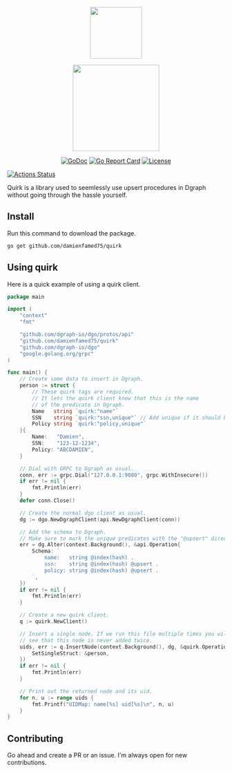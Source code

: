 <p align="center"><img src="https://i.imgur.com/LcLsTX8.png" width="120"></p>
<p align="center"><img src="https://i.imgur.com/L0QU8td.png" width="200"></p>

<p align="center">
<a href="https://godoc.org/github.com/damienfamed75/quirk"><img src="https://godoc.org/github.com/damienfamed75/quirk?status.svg" alt="GoDoc" /></a>
<a href="https://goreportcard.com/report/github.com/damienfamed75/quirk"><img src="https://goreportcard.com/badge/github.com/damienfamed75/quirk" alt="Go Report Card" /></a>
<a href="https://github.com/damienfamed75/quirk/blob/master/LICENSE"><img src="https://img.shields.io/github/license/damienfamed75/quirk.svg" alt="License" /></a>
</p>

[![Actions Status](https://github.com/damienfamed75/quirk/workflows/build/badge.svg)](https://github.com/damienfamed75/quirk/actions)

Quirk is a library used to seemlessly use upsert procedures in Dgraph without going through the hassle yourself.

## Install

Run this command to download the package.

```sh
go get github.com/damienfamed75/quirk
```

## Using quirk

Here is a quick example of using a quirk client.

```go
package main

import (
    "context"
    "fmt"

    "github.com/dgraph-io/dgo/protos/api"
    "github.com/damienfamed75/quirk"
    "github.com/dgraph-io/dgo"
    "google.golang.org/grpc"
)

func main() {
    // Create some data to insert in Dgraph.
    person := struct {
        // These quirk tags are required.
        // It lets the quirk client know that this is the name
        // of the predicate in Dgraph.
        Name   string `quirk:"name"`
        SSN    string `quirk:"ssn,unique"` // Add unique if it should be upserted.
        Policy string `quirk:"policy,unique"`
    }{
        Name:   "Damien",
        SSN:    "123-12-1234",
        Policy: "ABCDAMIEN",
    }

    // Dial with GRPC to Dgraph as usual.
    conn, err := grpc.Dial("127.0.0.1:9080", grpc.WithInsecure())
    if err != nil {
        fmt.Println(err)
    }
    defer conn.Close()

    // Create the normal dgo client as usual.
    dg := dgo.NewDgraphClient(api.NewDgraphClient(conn))

    // Add the schema to Dgraph.
    // Make sure to mark the unique predicates with the "@upsert" directive.
    err = dg.Alter(context.Background(), &api.Operation{
        Schema: `
            name:   string @index(hash) .
            ssn:    string @index(hash) @upsert .
            policy: string @index(hash) @upsert .
        `,
    })
    if err != nil {
        fmt.Println(err)
    }

    // Create a new quirk client.
    q := quirk.NewClient()

    // Insert a single node. If we run this file multiple times you will
    // see that this node is never added twice.
    uids, err := q.InsertNode(context.Background(), dg, &quirk.Operation{
        SetSingleStruct: &person,
    })
    if err != nil {
        fmt.Println(err)
    }

    // Print out the returned node and its uid.
    for n, u := range uids {
        fmt.Printf("UIDMap: name[%s] uid[%s]\n", n, u)
    }
}
```

## Contributing

Go ahead and create a PR or an issue. I'm always open for new contributions.

